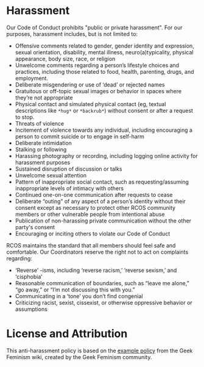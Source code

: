 # Harassment

Our Code of Conduct prohibits "public or private harassment". For our purposes, harassment includes, but is not limited to:
- Offensive comments related to gender, gender identity and expression, sexual orientation, disability, mental illness, neuro(a)typicality, physical appearance, body size, race, or religion
- Unwelcome comments regarding a person’s lifestyle choices and practices, including those related to food, health, parenting, drugs, and employment.
- Deliberate misgendering or use of ‘dead’ or rejected names
- Gratuitous or off-topic sexual images or behavior in spaces where they’re not appropriate
- Physical contact and simulated physical contact (eg, textual descriptions like `*hug*` or `*backrub*`) without consent or after a request to stop.
- Threats of violence
- Incitement of violence towards any individual, including encouraging a person to commit suicide or to engage in self-harm
- Deliberate intimidation
- Stalking or following
- Harassing photography or recording, including logging online activity for harassment purposes
- Sustained disruption of discussion or talks
- Unwelcome sexual attention
- Pattern of inappropriate social contact, such as requesting/assuming inappropriate levels of intimacy with others
- Continued one-on-one communication after requests to cease
- Deliberate “outing” of any aspect of a person’s identity without their consent except as necessary to protect other RCOS community members or other vulnerable people from intentional abuse
- Publication of non-harassing private communication without the other party's consent
- Encouraging or inciting others to violate our Code of Conduct

RCOS maintains the standard that all members should feel safe and comfortable. Our Coordinators reserve the right not to act on complaints regarding:

- ‘Reverse’ -isms, including ‘reverse racism,’ ‘reverse sexism,’ and ‘cisphobia’
- Reasonable communication of boundaries, such as “leave me alone,” “go away,” or “I’m not discussing this with you.”
- Communicating in a ‘tone’ you don’t find congenial
- Criticizing racist, sexist, cissexist, or otherwise oppressive behavior or assumptions

# License and Attribution
This anti-harassment policy is based on the [example policy](http://geekfeminism.wikia.com/wiki/Community_anti-harassment/Policy) from the Geek Feminism wiki, created by the Geek Feminism community.